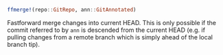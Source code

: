```julia
ffmerge!(repo::GitRepo, ann::GitAnnotated)
```

Fastforward merge changes into current HEAD. This is only possible if the commit referred to by `ann` is descended from the current HEAD (e.g. if pulling changes from a remote branch which is simply ahead of the local branch tip).
